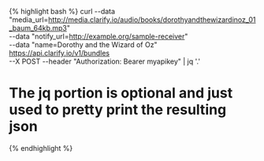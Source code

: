 {% highlight bash %}
curl --data "media_url=http://media.clarify.io/audio/books/dorothyandthewizardinoz_01_baum_64kb.mp3" \
     --data "notify_url=http://example.org/sample-receiver" \
     --data "name=Dorothy and the Wizard of Oz" https://api.clarify.io/v1/bundles \
     --X POST --header "Authorization: Bearer myapikey" | jq '.'
# The jq portion is optional and just used to pretty print the resulting json
{% endhighlight %}